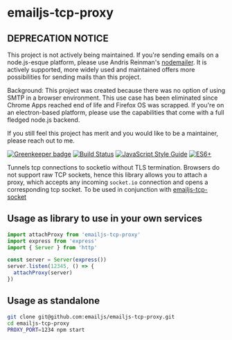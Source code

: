 # emailjs-tcp-proxy

## DEPRECATION NOTICE

This project is not actively being maintained. If you're sending emails on a node.js-esque platform, please use Andris Reinman's [nodemailer](https://github.com/nodemailer/nodemailer). It is actively supported, more widely used and maintained offers more possibilities for sending mails than this project.

Background: This project was created because there was no option of using SMTP in a browser environment. This use case has been eliminated since Chrome Apps reached end of life and Firefox OS was scrapped. If you're on an electron-based platform, please use the capabilities that come with a full fledged node.js backend.

If you still feel this project has merit and you would like to be a maintainer, please reach out to me.



[![Greenkeeper badge](https://badges.greenkeeper.io/emailjs/emailjs-tcp-proxy.svg)](https://greenkeeper.io/) [![Build Status](https://travis-ci.org/emailjs/emailjs-tcp-proxy.svg?branch=master)](https://travis-ci.org/emailjs/emailjs-tcp-proxy) [![JavaScript Style Guide](https://img.shields.io/badge/code_style-standard-brightgreen.svg)](https://standardjs.com)  [![ES6+](https://camo.githubusercontent.com/567e52200713e0f0c05a5238d91e1d096292b338/68747470733a2f2f696d672e736869656c64732e696f2f62616467652f65732d362b2d627269676874677265656e2e737667)](https://kangax.github.io/compat-table/es6/)

Tunnels tcp connections to socketio without TLS termination. Browsers do not support raw TCP sockets, hence this library allows you to attach a proxy, which accepts any incoming `socket.io` connection and opens a corresponding tcp socket. To be used in conjunction with [emailjs-tcp-socket](https://github.com/emailjs/emailjs-tcp-socket#web-sockets)

## Usage as library to use in your own services

```javascript
import attachProxy from 'emailjs-tcp-proxy'
import express from 'express'
import { Server } from 'http'

const server = Server(express())
server.listen(12345, () => {
  attachProxy(server)
})
```

## Usage as standalone

```bash
git clone git@github.com:emailjs/emailjs-tcp-proxy.git
cd emailjs-tcp-proxy
PROXY_PORT=1234 npm start
```
